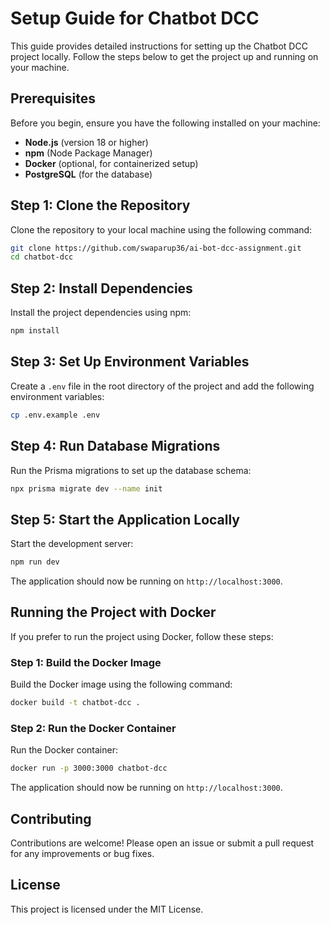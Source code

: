 # Setup Guide for Chatbot DCC

This guide provides detailed instructions for setting up the Chatbot DCC project locally. Follow the steps below to get the project up and running on your machine.

## Prerequisites

Before you begin, ensure you have the following installed on your machine:

- **Node.js** (version 18 or higher)
- **npm** (Node Package Manager)
- **Docker** (optional, for containerized setup)
- **PostgreSQL** (for the database)

## Step 1: Clone the Repository

Clone the repository to your local machine using the following command:

```sh
git clone https://github.com/swaparup36/ai-bot-dcc-assignment.git
cd chatbot-dcc
```

## Step 2: Install Dependencies

Install the project dependencies using npm:

```sh
npm install
```

## Step 3: Set Up Environment Variables

Create a `.env` file in the root directory of the project and add the following environment variables:

```sh
cp .env.example .env
```

## Step 4: Run Database Migrations

Run the Prisma migrations to set up the database schema:

```sh
npx prisma migrate dev --name init
```

## Step 5: Start the Application Locally

Start the development server:

```sh
npm run dev
```

The application should now be running on `http://localhost:3000`.

## Running the Project with Docker

If you prefer to run the project using Docker, follow these steps:

### Step 1: Build the Docker Image

Build the Docker image using the following command:

```sh
docker build -t chatbot-dcc .
```

### Step 2: Run the Docker Container

Run the Docker container:

```sh
docker run -p 3000:3000 chatbot-dcc
```

The application should now be running on `http://localhost:3000`.

## Contributing

Contributions are welcome! Please open an issue or submit a pull request for any improvements or bug fixes.

## License

This project is licensed under the MIT License.